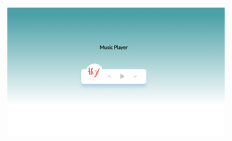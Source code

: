 ![Alt text](https://github.com/Aya-Jafar/Vanila-JS/blob/main/Music-player/Screenshot%202023-06-21%20at%206.01.13%20PM.png)
